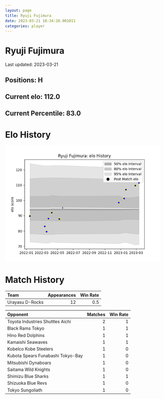 ```yaml
---  
layout: page  
title: Ryuji Fujimura  
date: 2023-03-21 18:34:28.001011  
categories: player  
---
```

# Ryuji Fujimura


Last updated: 2023-03-21
## Positions: H

## Current elo: 112.0

## Current Percentile: 83.0

# Elo History


![elo history](history_RyujiFujimura.png)
# Match History


| Team            |   Appearances |   Win Rate |
|:----------------|--------------:|-----------:|
| Urayasu D-Rocks |            12 |        0.5 |

| Opponent                          |   Matches |   Win Rate |
|:----------------------------------|----------:|-----------:|
| Toyota Industries Shuttles Aichi  |         2 |          1 |
| Black Rams Tokyo                  |         1 |          1 |
| Hino Red Dolphins                 |         1 |          1 |
| Kamaishi Seawaves                 |         1 |          1 |
| Kobelco Kobe Steelers             |         1 |          0 |
| Kubota Spears Funabashi Tokyo-Bay |         1 |          0 |
| Mitsubishi Dynaboars              |         1 |          0 |
| Saitama Wild Knights              |         1 |          0 |
| Shimizu Blue Sharks               |         1 |          1 |
| Shizuoka Blue Revs                |         1 |          0 |
| Tokyo Sungoliath                  |         1 |          0 |